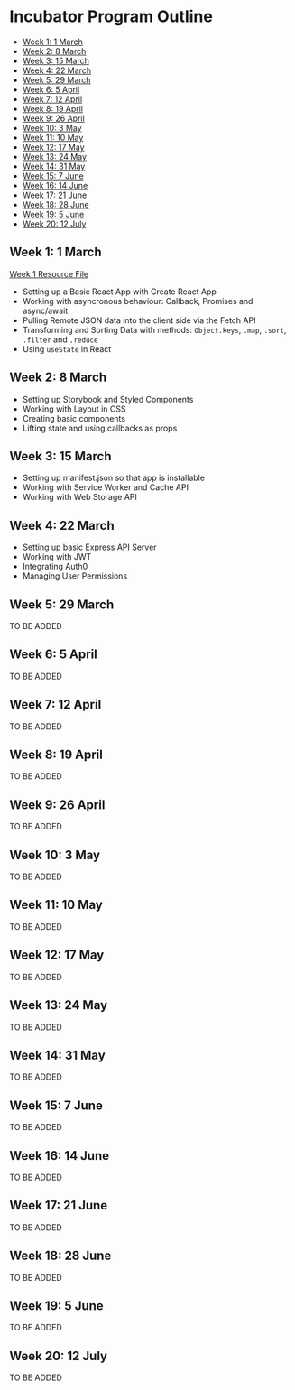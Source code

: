 # Incubator Program Outline

- [Week 1: 1 March](#week-1-1-march)
- [Week 2: 8 March](#week-2-8-march)
- [Week 3: 15 March](#week-3-15-march)
- [Week 4: 22 March](#week-4-22-march)
- [Week 5: 29 March](#week-5-29-march)
- [Week 6: 5 April](#week-6-5-april)
- [Week 7: 12 April](#week-7-12-april)
- [Week 8: 19 April](#week-8-19-april)
- [Week 9: 26 April](#week-9-26-april)
- [Week 10: 3 May](#week-10-3-may)
- [Week 11: 10 May](#week-11-10-may)
- [Week 12: 17 May](#week-12-17-may)
- [Week 13: 24 May](#week-13-24-may)
- [Week 14: 31 May](#week-14-31-may)
- [Week 15: 7 June](#week-15-7-june)
- [Week 16: 14 June](#week-16-14-june)
- [Week 17: 21 June](#week-17-21-june)
- [Week 18: 28 June](#week-18-28-june)
- [Week 19: 5 June](#week-19-5-june)
- [Week 20: 12 July](#week-20-12-july)

## Week 1: 1 March


[Week 1 Resource File](./resources/week-1.md)

- Setting up a Basic React App with Create React App
- Working with asyncronous behaviour: Callback, Promises and async/await
- Pulling Remote JSON data into the client side via the Fetch API
- Transforming and Sorting Data with methods: `Object.keys`, `.map`, `.sort`, `.filter` and `.reduce`
- Using `useState` in React

## Week 2: 8 March


- Setting up Storybook and Styled Components
- Working with Layout in CSS
- Creating basic components
- Lifting state and using callbacks as props

## Week 3: 15 March


- Setting up manifest.json so that app is installable
- Working with Service Worker and Cache API
-  Working with Web Storage API

## Week 4: 22 March


- Setting up basic Express API Server
- Working with JWT
- Integrating Auth0
- Managing User Permissions

## Week 5: 29 March


TO BE ADDED

## Week 6: 5 April


TO BE ADDED

## Week 7: 12 April


TO BE ADDED

## Week 8: 19 April


TO BE ADDED

## Week 9: 26 April


TO BE ADDED

## Week 10: 3 May


TO BE ADDED

## Week 11: 10 May


TO BE ADDED

## Week 12: 17 May


TO BE ADDED

## Week 13: 24 May


TO BE ADDED

## Week 14: 31 May


TO BE ADDED

## Week 15: 7 June


TO BE ADDED

## Week 16: 14 June


TO BE ADDED

## Week 17: 21 June


TO BE ADDED

## Week 18: 28 June


TO BE ADDED

## Week 19: 5 June


TO BE ADDED

## Week 20: 12 July


TO BE ADDED
